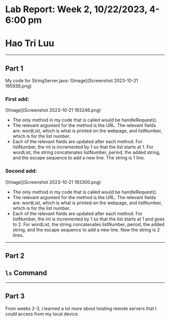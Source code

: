 # Lab Report: Week 2, 10/22/2023, 4-6:00 pm
# Hao Tri Luu

---
## Part 1
My code for StringServer.java:
![Image](Screenshot 2023-10-21 195936.png)

### First add:
![Image](Screenshot 2023-10-21 193246.png)
- The only method in my code that is called would be handleRequest().
- The relevant argument for the method is the URL. The relevant fields are: wordList, which is what is printed on the webpage, and listNumber, which is for the list number.
- Each of the relevant fields are updated after each method. For listNumber, the int is incremented by 1 so that the list starts at 1. For wordList, the string concatenates listNumber, period, the added string, and the escape sequence to add a new line. The string is 1 line.

### Second add:
![Image](Screenshot 2023-10-21 193300.png)
- The only method in my code that is called would be handleRequest().
- The relevant argument for the method is the URL. The relevant fields are: wordList, which is what is printed on the webpage, and listNumber, which is for the list number.
- Each of the relevant fields are updated after each method. For listNumber, the int is incremented by 1 so that the list starts at 1 and goes to 2. For wordList, the string concatenates listNumber, period, the added string, and the escape sequence to add a new line. Now the string is 2 lines.

---
## Part 2
## **```ls``` Command**


---
## Part 3
From weeks 2-3, I learned a lot more about hosting remote servers that I could access from my local device.
